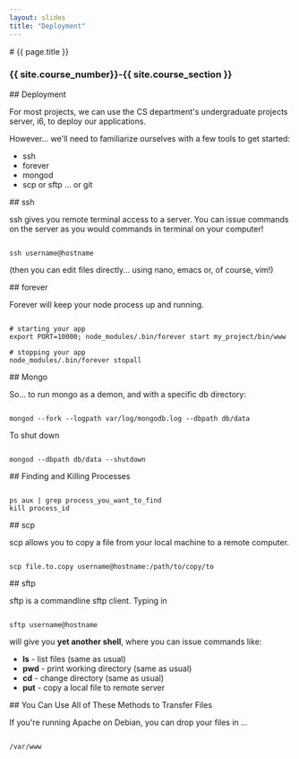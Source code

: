 ```yaml
---
layout: slides
title: "Deployment"
---
```

<section markdown="block" class="intro-slide">
# {{ page.title }}

### {{ site.course_number}}-{{ site.course_section }}

<p><small></small></p>
</section>

<section markdown="block">
## Deployment

For most projects, we can use the CS department's undergraduate projects server, i6, to deploy our applications.

However... we'll need to familiarize ourselves with a few tools to get started:

* ssh
* forever
* mongod
* scp or sftp ... or git

</section>

<section markdown="block">
## ssh

ssh gives you remote terminal access to a server. You can issue commands on the server as you would commands in terminal on your computer!

<pre><code data-trim contenteditable>
ssh username@hostname
</code></pre>

(then you can edit files directly... using nano, emacs or, of course, vim!)
</section>


<section markdown="block">
## forever

Forever will keep your node process up and running.

<pre><code data-trim contenteditable>
# starting your app
export PORT=10000; node_modules/.bin/forever start my_project/bin/www

# stopping your app
node_modules/.bin/forever stopall
</code></pre>

</section>

<section markdown="block">
## Mongo

So... to run mongo as a demon, and with a specific db directory:

<pre><code data-trim contenteditable>
mongod --fork --logpath var/log/mongodb.log --dbpath db/data
</code></pre>

To shut down

<pre><code data-trim contenteditable>
mongod --dbpath db/data --shutdown
</code></pre>
</section>

<section markdown="block">
## Finding and Killing Processes

<pre><code data-trim contenteditable>
ps aux | grep process_you_want_to_find
kill process_id
</code></pre>

</section>
<section markdown="block">
## scp

scp allows you to copy a file from your local machine to a remote computer.

<pre><code data-trim contenteditable>
scp file.to.copy username@hostname:/path/to/copy/to
</code></pre>

</section>

<section markdown="block">
## sftp

sftp is a commandline sftp client. Typing in 

<pre><code data-trim contenteditable>
sftp username@hostname
</code></pre>

will give you __yet another shell__, where you can issue commands like:

* __ls__ - list files (same as usual)
* __pwd__ - print working directory (same as usual)
* __cd__ - change directory (same as usual)
* __put__ - copy a local file to remote server
</section>

<section markdown="block">
## You Can Use All of These Methods to Transfer Files

If you're running Apache on Debian, you can drop your files in ...

<pre><code data-trim contenteditable>
/var/www
</code></pre>


</section>
